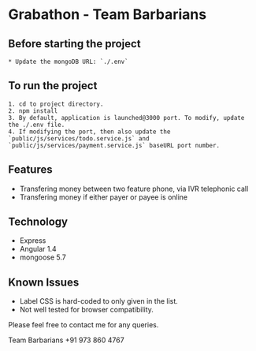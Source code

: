 # Grabathon - Team Barbarians

## Before starting the project

    * Update the mongoDB URL: `./.env`

## To run the project

    1. cd to project directory.
    2. npm install
    3. By default, application is launched@3000 port. To modify, update the ./.env file.
    4. If modifying the port, then also update the `public/js/services/todo.service.js` and `public/js/services/payment.service.js` baseURL port number.

## Features

* Transfering money between two feature phone, via IVR telephonic call
* Transfering money if either payer or payee is online

## Technology

* Express
* Angular 1.4
* mongoose 5.7

## Known Issues

* Label CSS is hard-coded to only given in the list.
* Not well tested for browser compatibility.

Please feel free to contact me for any queries.

Team Barbarians
+91 973 860 4767